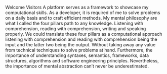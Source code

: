 Welcome Visitors
A platform serves as a framework to showcase my computational skills.
As a developer, it is required of me to solve problems on a daily basis and to craft efficient methods. My mental philosophy are what I called the four pillars path to any knowledge.
Listening with comprehension, reading with comprehension,  writing and speaking properly. We could translate these four pillars as a computational approach listening with comprehension and reading with comprehension being the input and the latter two being the output.
Without taking away any value from technical techniques to solve problems at hand. Furthermore, the importance of understanding syntaxes, semantics, frameworks, data structures, algorithms and software engineering principles. Nevertheless, the importance of mental abstraction can’t never be underestimated.
